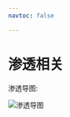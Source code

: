 ```yaml
---
navtoc: false

---
```


# 渗透相关

渗透导图:

![渗透导图](https://orange-cyberdefense.github.io/ocd-mindmaps/img/pentest_ad_dark_2022_11.svg)
